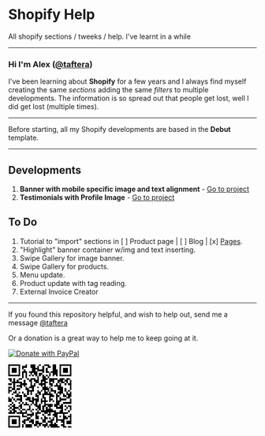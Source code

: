 # Shopify Help
All shopify sections / tweeks / help. I've learnt in a while

------

### Hi I'm Alex ([@taftera](https://twitter.com/TafterA)) 
I've been learning about **Shopify** for a few years and I always find myself creating the same *sections* adding the same *filters* to multiple developments.
The information is so spread out that people get lost, well I did get lost (multiple times).

------

Before starting, all my Shopify developments are based in the **Debut** template.

------

Developments
------
1. **Banner with mobile specific image and text alignment** - [Go to project](https://github.com/taftera/shopify/tree/master/banner/banner%20w%20mobile%20img)
2. **Testimonials with Profile Image** - [Go to project](https://github.com/taftera/shopify/tree/master/testimonials/testimonials%20w%20image)

To Do
------
1. Tutorial to "import" sections in [ ] Product page  | [ ] Blog | [x] [Pages](https://github.com/taftera/shopify-help/blob/master/sections/tutorial/page-section-tutorial.md).
2. "Highlight" banner container w/img and text inserting.
3. Swipe Gallery for image banner.
4. Swipe Gallery for products.
5. Menu update.
6. Product update with tag reading.
7. External Invoice Creator

------

If you found this repository helpful, and wish to help out, send me a message [@taftera](https://twitter.com/TafterA)

Or a donation is a great way to help me to keep going at it.

[![Donate with PayPal](https://www.paypalobjects.com/en_US/MX/i/btn/btn_donateCC_LG.gif)](https://www.paypal.com/cgi-bin/webscr?cmd=_donations&business=GL9YU5ATGF6E2&currency_code=USD&source=url)

![QR Code](https://raw.githubusercontent.com/taftera/shopify/master/QR%20Code.png)
